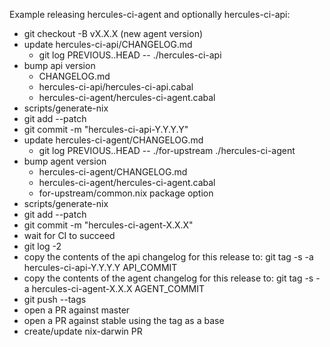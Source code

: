 Example releasing hercules-ci-agent and optionally hercules-ci-api:

- git checkout -B vX.X.X (new agent version)
- update hercules-ci-api/CHANGELOG.md
   - git log PREVIOUS..HEAD -- ./hercules-ci-api
- bump api version
   - CHANGELOG.md
   - hercules-ci-api/hercules-ci-api.cabal
   - hercules-ci-agent/hercules-ci-agent.cabal
- scripts/generate-nix
- git add --patch
- git commit -m "hercules-ci-api-Y.Y.Y.Y"
- update hercules-ci-agent/CHANGELOG.md
   - git log PREVIOUS..HEAD -- ./for-upstream ./hercules-ci-agent
- bump agent version
   - hercules-ci-agent/CHANGELOG.md
   - hercules-ci-agent/hercules-ci-agent.cabal
   - for-upstream/common.nix package option
- scripts/generate-nix
- git add --patch
- git commit -m "hercules-ci-agent-X.X.X"
- wait for CI to succeed
- git log -2
- copy the contents of the api changelog for this release to: git tag -s -a hercules-ci-api-Y.Y.Y.Y API_COMMIT
- copy the contents of the agent changelog for this release to: git tag -s -a hercules-ci-agent-X.X.X AGENT_COMMIT
- git push --tags
- open a PR against master
- open a PR against stable using the tag as a base
- create/update nix-darwin PR
